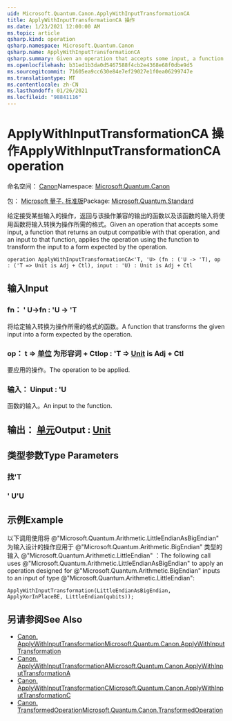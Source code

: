 ```yaml
---
uid: Microsoft.Quantum.Canon.ApplyWithInputTransformationCA
title: ApplyWithInputTransformationCA 操作
ms.date: 1/23/2021 12:00:00 AM
ms.topic: article
qsharp.kind: operation
qsharp.namespace: Microsoft.Quantum.Canon
qsharp.name: ApplyWithInputTransformationCA
qsharp.summary: Given an operation that accepts some input, a function that returns an output compatible with that operation, and an input to that function, applies the operation using the function to transform the input to a form expected by the operation.
ms.openlocfilehash: b31ed1b3da0d5467588f4cb2e4368e68f0dbe9d5
ms.sourcegitcommit: 71605ea9cc630e84e7ef29027e1f0ea06299747e
ms.translationtype: MT
ms.contentlocale: zh-CN
ms.lasthandoff: 01/26/2021
ms.locfileid: "98841116"
---
```

# <a name="applywithinputtransformationca-operation"></a><span data-ttu-id="d0192-102">ApplyWithInputTransformationCA 操作</span><span class="sxs-lookup"><span data-stu-id="d0192-102">ApplyWithInputTransformationCA operation</span></span>

<span data-ttu-id="d0192-103">命名空间： [Canon](xref:Microsoft.Quantum.Canon)</span><span class="sxs-lookup"><span data-stu-id="d0192-103">Namespace: [Microsoft.Quantum.Canon](xref:Microsoft.Quantum.Canon)</span></span>

<span data-ttu-id="d0192-104">包： [Microsoft 量子. 标准版](https://nuget.org/packages/Microsoft.Quantum.Standard)</span><span class="sxs-lookup"><span data-stu-id="d0192-104">Package: [Microsoft.Quantum.Standard](https://nuget.org/packages/Microsoft.Quantum.Standard)</span></span>


<span data-ttu-id="d0192-105">给定接受某些输入的操作，返回与该操作兼容的输出的函数以及该函数的输入将使用函数将输入转换为操作所需的格式。</span><span class="sxs-lookup"><span data-stu-id="d0192-105">Given an operation that accepts some input, a function that returns an output compatible with that operation, and an input to that function, applies the operation using the function to transform the input to a form expected by the operation.</span></span>

```qsharp
operation ApplyWithInputTransformationCA<'T, 'U> (fn : ('U -> 'T), op : ('T => Unit is Adj + Ctl), input : 'U) : Unit is Adj + Ctl
```


## <a name="input"></a><span data-ttu-id="d0192-106">输入</span><span class="sxs-lookup"><span data-stu-id="d0192-106">Input</span></span>

### <a name="fn--u---t"></a><span data-ttu-id="d0192-107">fn： ' U-></span><span class="sxs-lookup"><span data-stu-id="d0192-107">fn : 'U -> 'T</span></span>

<span data-ttu-id="d0192-108">将给定输入转换为操作所需的格式的函数。</span><span class="sxs-lookup"><span data-stu-id="d0192-108">A function that transforms the given input into a form expected by the operation.</span></span>


### <a name="op--t--unit--is-adj--ctl"></a><span data-ttu-id="d0192-109">op： t => [单位](xref:microsoft.quantum.lang-ref.unit)  为形容词 + Ctl</span><span class="sxs-lookup"><span data-stu-id="d0192-109">op : 'T => [Unit](xref:microsoft.quantum.lang-ref.unit)  is Adj + Ctl</span></span>

<span data-ttu-id="d0192-110">要应用的操作。</span><span class="sxs-lookup"><span data-stu-id="d0192-110">The operation to be applied.</span></span>


### <a name="input--u"></a><span data-ttu-id="d0192-111">输入： U</span><span class="sxs-lookup"><span data-stu-id="d0192-111">input : 'U</span></span>

<span data-ttu-id="d0192-112">函数的输入。</span><span class="sxs-lookup"><span data-stu-id="d0192-112">An input to the function.</span></span>



## <a name="output--unit"></a><span data-ttu-id="d0192-113">输出： [单元](xref:microsoft.quantum.lang-ref.unit)</span><span class="sxs-lookup"><span data-stu-id="d0192-113">Output : [Unit](xref:microsoft.quantum.lang-ref.unit)</span></span>



## <a name="type-parameters"></a><span data-ttu-id="d0192-114">类型参数</span><span class="sxs-lookup"><span data-stu-id="d0192-114">Type Parameters</span></span>

### <a name="t"></a><span data-ttu-id="d0192-115">找</span><span class="sxs-lookup"><span data-stu-id="d0192-115">'T</span></span>


### <a name="u"></a><span data-ttu-id="d0192-116">' U</span><span class="sxs-lookup"><span data-stu-id="d0192-116">'U</span></span>



## <a name="example"></a><span data-ttu-id="d0192-117">示例</span><span class="sxs-lookup"><span data-stu-id="d0192-117">Example</span></span>

<span data-ttu-id="d0192-118">以下调用使用将 @"Microsoft.Quantum.Arithmetic.LittleEndianAsBigEndian" 为输入设计的操作应用于 @"Microsoft.Quantum.Arithmetic.BigEndian" 类型的输入 @"Microsoft.Quantum.Arithmetic.LittleEndian" ：</span><span class="sxs-lookup"><span data-stu-id="d0192-118">The following call uses @"Microsoft.Quantum.Arithmetic.LittleEndianAsBigEndian" to apply an operation designed for @"Microsoft.Quantum.Arithmetic.BigEndian" inputs to an input of type @"Microsoft.Quantum.Arithmetic.LittleEndian":</span></span>

```qsharp
ApplyWithInputTransformation(LittleEndianAsBigEndian, ApplyXorInPlaceBE, LittleEndian(qubits));
```

## <a name="see-also"></a><span data-ttu-id="d0192-119">另请参阅</span><span class="sxs-lookup"><span data-stu-id="d0192-119">See Also</span></span>

- [<span data-ttu-id="d0192-120">Canon. ApplyWithInputTransformation</span><span class="sxs-lookup"><span data-stu-id="d0192-120">Microsoft.Quantum.Canon.ApplyWithInputTransformation</span></span>](xref:Microsoft.Quantum.Canon.ApplyWithInputTransformation)
- [<span data-ttu-id="d0192-121">Canon. ApplyWithInputTransformationA</span><span class="sxs-lookup"><span data-stu-id="d0192-121">Microsoft.Quantum.Canon.ApplyWithInputTransformationA</span></span>](xref:Microsoft.Quantum.Canon.ApplyWithInputTransformationA)
- [<span data-ttu-id="d0192-122">Canon. ApplyWithInputTransformationC</span><span class="sxs-lookup"><span data-stu-id="d0192-122">Microsoft.Quantum.Canon.ApplyWithInputTransformationC</span></span>](xref:Microsoft.Quantum.Canon.ApplyWithInputTransformationC)
- [<span data-ttu-id="d0192-123">Canon. TransformedOperation</span><span class="sxs-lookup"><span data-stu-id="d0192-123">Microsoft.Quantum.Canon.TransformedOperation</span></span>](xref:Microsoft.Quantum.Canon.TransformedOperation)